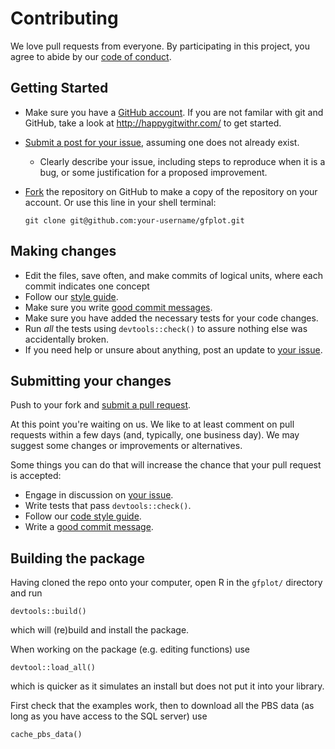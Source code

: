 # Contributing

We love pull requests from everyone. By participating in this project, you
agree to abide by our [code of conduct](CONDUCT.md).

## Getting Started

* Make sure you have a [GitHub account](https://github.com/signup/free). If you are not familar with git and GitHub, take a look at <http://happygitwithr.com/> to get started.
* [Submit a post for your issue](https://github.com/pbs-assess/gfplot/issues/), assuming one does not already exist.
  * Clearly describe your issue, including steps to reproduce when it is a bug, or some justification for a proposed improvement.
* [Fork](https://github.com/pbs-assess/gfplot/#fork-destination-box) the repository on GitHub to make a copy of the repository on your account. Or use this line in your shell terminal:

    `git clone git@github.com:your-username/gfplot.git`
    
## Making changes

* Edit the files, save often, and make commits of logical units, where each commit indicates one concept
* Follow our [style guide](http://adv-r.had.co.nz/Style.html).
* Make sure you write [good commit messages](http://tbaggery.com/2008/04/19/a-note-about-git-commit-messages.html).
* Make sure you have added the necessary tests for your code changes.
* Run _all_ the tests using `devtools::check()` to assure nothing else was accidentally broken.
* If you need help or unsure about anything, post an update to [your issue](https://github.com/pbs-assess/gfplot/issues/).

## Submitting your changes

Push to your fork and [submit a pull request](https://github.com/pbs-assess/gfplot/compare/).

At this point you're waiting on us. We like to at least comment on pull requests
within a few days (and, typically, one business day). We may suggest
some changes or improvements or alternatives.

Some things you can do that will increase the chance that your pull request is accepted:

* Engage in discussion on [your issue](https://github.com/pbs-assess/gfplot/issues/).
* Write tests that pass `devtools::check()`.
* Follow our [code style guide](http://adv-r.had.co.nz/Style.html).
* Write a [good commit message](http://tbaggery.com/2008/04/19/a-note-about-git-commit-messages.html).

## Building the package

Having cloned the repo onto your computer, open R in the `gfplot/` directory and run

   `devtools::build()`

which will (re)build and install the package.

When working on the package (e.g. editing functions) use

   `devtool::load_all()`

which is quicker as it simulates an install but does not put it into your library.

First check that the examples work, then to download all the PBS data (as long as you have access to the SQL server) use

   `cache_pbs_data()`

 
